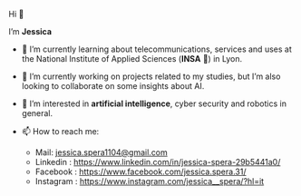 Hi 👋

I’m **Jessica**

- 🌱 I’m currently learning about telecommunications, services and uses at the National Institute of Applied Sciences (**INSA** 🦏) in Lyon.
- 💞️ I’m currently working on projects related to my studies, but I’m also looking to collaborate on some insights about AI.
- 👀 I’m interested in **artificial intelligence**, cyber security and robotics in general.

- 📫 How to reach me: 
  - Mail: jessica.spera1104@gmail.com
  - Linkedin : https://www.linkedin.com/in/jessica-spera-29b5441a0/
  - Facebook : https://www.facebook.com/jessica.spera.31/ 
  - Instagram : https://www.instagram.com/jessica__spera/?hl=it

<!---
Jessica-13/Jessica-13 is a ✨ special ✨ repository because its `README.md` (this file) appears on your GitHub profile.
You can click the Preview link to take a look at your changes.
--->
